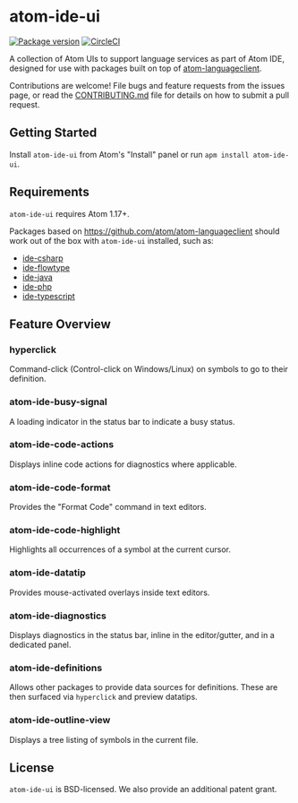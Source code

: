 # atom-ide-ui

[![Package version](https://img.shields.io/apm/v/atom-ide-ui.svg?style=flat-square)](https://atom.io/packages/atom-ide-ui)
[![CircleCI](https://img.shields.io/circleci/project/github/facebook-atom/atom-ide-ui.svg)](https://circleci.com/gh/facebook-atom/atom-ide-ui)

A collection of Atom UIs to support language services as part of Atom IDE,
designed for use with packages built on top of
[atom-languageclient](https://github.com/atom/atom-languageclient).

Contributions are welcome! File bugs and feature requests from the issues page,
or read the [CONTRIBUTING.md](./CONTRIBUTING.md) file for details on how to submit a pull request.

## Getting Started

Install `atom-ide-ui` from Atom's "Install" panel or run `apm install atom-ide-ui`.

## Requirements

`atom-ide-ui` requires Atom 1.17+.

Packages based on https://github.com/atom/atom-languageclient should work out of the box with `atom-ide-ui` installed, such as:

* [ide-csharp](https://github.com/atom/ide-csharp)
* [ide-flowtype](https://github.com/flowtype/ide-flowtype)
* [ide-java](https://github.com/atom/ide-java)
* [ide-php](https://github.com/atom/ide-php)
* [ide-typescript](https://github.com/atom/ide-typescript)

## Feature Overview

### hyperclick

Command-click (Control-click on Windows/Linux) on symbols to go to their definition.

### atom-ide-busy-signal

A loading indicator in the status bar to indicate a busy status.

### atom-ide-code-actions

Displays inline code actions for diagnostics where applicable.

### atom-ide-code-format

Provides the "Format Code" command in text editors.

### atom-ide-code-highlight

Highlights all occurrences of a symbol at the current cursor.

### atom-ide-datatip

Provides mouse-activated overlays inside text editors.

### atom-ide-diagnostics

Displays diagnostics in the status bar, inline in the editor/gutter, and in a dedicated panel.

### atom-ide-definitions

Allows other packages to provide data sources for definitions.
These are then surfaced via `hyperclick` and preview datatips.

### atom-ide-outline-view

Displays a tree listing of symbols in the current file.

## License

`atom-ide-ui` is BSD-licensed. We also provide an additional patent grant.
